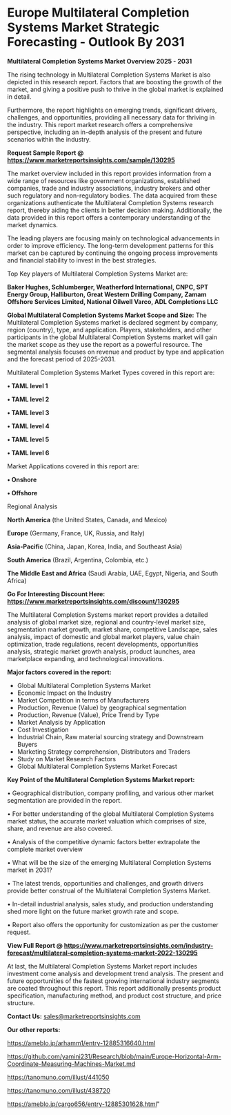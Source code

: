  # Europe Multilateral Completion Systems Market Strategic Forecasting - Outlook By 2031

<Strong> Multilateral Completion Systems Market Overview 2025 - 2031</strong>

The rising technology in Multilateral Completion Systems Market is also depicted in this research report. Factors that are boosting the growth of the market, and giving a positive push to thrive in the global market is explained in detail.

Furthermore, the report highlights on emerging trends, significant drivers, challenges, and opportunities, providing all necessary data for thriving in the industry. This report market research offers a comprehensive perspective, including an in-depth analysis of the present and future scenarios within the industry.

<strong>Request Sample Report @ <a href=https://www.marketreportsinsights.com/sample/130295>https://www.marketreportsinsights.com/sample/130295</a></strong>

The market overview included in this report provides information from a wide range of resources like government organizations, established companies, trade and industry associations, industry brokers and other such regulatory and non-regulatory bodies. The data acquired from these organizations authenticate the Multilateral Completion Systems research report, thereby aiding the clients in better decision making. Additionally, the data provided in this report offers a contemporary understanding of the market dynamics.

The leading players are focusing mainly on technological advancements in order to improve efficiency. The long-term development patterns for this market can be captured by continuing the ongoing process improvements and financial stability to invest in the best strategies.

Top Key players of Multilateral Completion Systems Market are:

<strong>Baker Hughes, Schlumberger, Weatherford International, CNPC, SPT Energy Group, Halliburton, Great Western Drilling Company, Zamam Offshore Services Limited, National Oilwell Varco, ADL Completions LLC</strong>

<strong><b>Global Multilateral Completion Systems Market Scope and Size:</b></strong>
The Multilateral Completion Systems market is declared segment by company, region (country), type, and application. Players, stakeholders, and other participants in the global Multilateral Completion Systems market will gain the market scope as they use the report as a powerful resource. The segmental analysis focuses on revenue and product by type and application and the forecast period of 2025-2031.

Multilateral Completion Systems Market Types covered in this report are:

<strong>• TAML level 1

• TAML level 2

• TAML level 3

• TAML level 4

• TAML level 5

• TAML level 6</strong>

Market Applications covered in this report are:

<strong>• Onshore

• Offshore</strong> 

Regional Analysis

<strong>North America</strong> (the United States, Canada, and Mexico)

<strong>Europe</strong> (Germany, France, UK, Russia, and Italy)

<strong>Asia-Pacific</strong> (China, Japan, Korea, India, and Southeast Asia)

<strong>South America</strong> (Brazil, Argentina, Colombia, etc.)

<strong>The Middle East and Africa</strong> (Saudi Arabia, UAE, Egypt, Nigeria, and South Africa)

<strong>Go For Interesting Discount Here: <a href=https://www.marketreportsinsights.com/discount/130295>https://www.marketreportsinsights.com/discount/130295</a></strong>

The Multilateral Completion Systems market report provides a detailed analysis of global market size, regional and country-level market size, segmentation market growth, market share, competitive Landscape, sales analysis, impact of domestic and global market players, value chain optimization, trade regulations, recent developments, opportunities analysis, strategic market growth analysis, product launches, area marketplace expanding, and technological innovations.

<strong><b>Major factors covered in the report:</b></strong>
<ul>
  <li>Global Multilateral Completion Systems Market </li>
  <li>Economic Impact on the Industry</li>
  <li>Market Competition in terms of Manufacturers</li>
  <li>Production, Revenue (Value) by geographical segmentation</li>
  <li>Production, Revenue (Value), Price Trend by Type</li>
  <li>Market Analysis by Application</li>
  <li>Cost Investigation</li>
  <li>Industrial Chain, Raw material sourcing strategy and Downstream Buyers</li>
  <li>Marketing Strategy comprehension, Distributors and Traders</li>
  <li>Study on Market Research Factors</li>
  <li>Global Multilateral Completion Systems Market Forecast</li>
</ul>

<strong><b>Key Point of the Multilateral Completion Systems Market report:</b></strong>

• Geographical distribution, company profiling, and various other market segmentation are provided in the report.

• For better understanding of the global Multilateral Completion Systems market status, the accurate market valuation which comprises of size, share, and revenue are also covered.

• Analysis of the competitive dynamic factors better extrapolate the complete market overview

• What will be the size of the emerging Multilateral Completion Systems market in 2031?

• The latest trends, opportunities and challenges, and growth drivers provide better construal of the Multilateral Completion Systems Market.

• In-detail industrial analysis, sales study, and production understanding shed more light on the future market growth rate and scope.

• Report also offers the opportunity for customization as per the customer request.

<strong><b>View Full Report @ <a href=https://www.marketreportsinsights.com/industry-forecast/multilateral-completion-systems-market-2022-130295>https://www.marketreportsinsights.com/industry-forecast/multilateral-completion-systems-market-2022-130295</a></b></strong>


At last, the Multilateral Completion Systems Market report includes investment come analysis and development trend analysis. The present and future opportunities of the fastest growing international industry segments are coated throughout this report. This report additionally presents product specification, manufacturing method, and product cost structure, and price structure.

<strong>Contact Us:</strong>
sales@marketreportsinsights.com

<strong>Our other reports:</strong>

<a href=https://ameblo.jp/arhamm1/entry-12885316640.html>https://ameblo.jp/arhamm1/entry-12885316640.html</a>

<a href=https://github.com/yamini231/Research/blob/main/Europe-Horizontal-Arm-Coordinate-Measuring-Machines-Market.md>https://github.com/yamini231/Research/blob/main/Europe-Horizontal-Arm-Coordinate-Measuring-Machines-Market.md</a>

<a href=https://tanomuno.com/illust/441050>https://tanomuno.com/illust/441050</a>

<a href=https://tanomuno.com/illust/438720>https://tanomuno.com/illust/438720</a>

<a href=https://ameblo.jp/cargo656/entry-12885301628.html>https://ameblo.jp/cargo656/entry-12885301628.html</a>"
